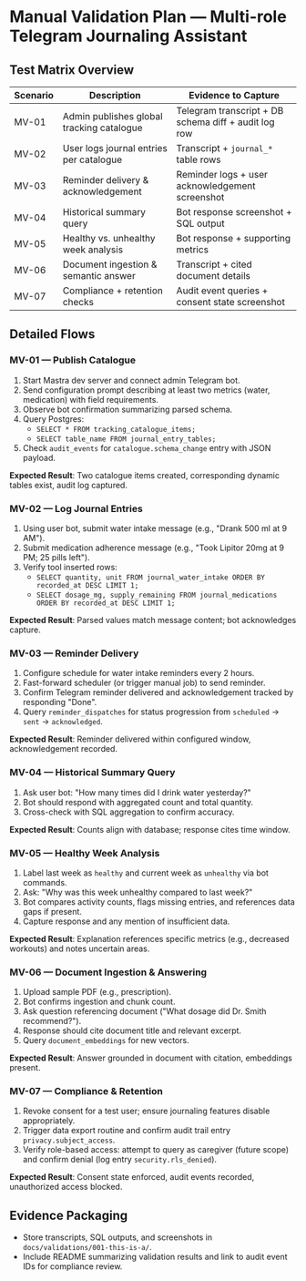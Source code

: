 # Manual Validation Plan — Multi-role Telegram Journaling Assistant

## Test Matrix Overview

| Scenario | Description                               | Evidence to Capture                                  |
| -------- | ----------------------------------------- | ---------------------------------------------------- |
| MV-01    | Admin publishes global tracking catalogue | Telegram transcript + DB schema diff + audit log row |
| MV-02    | User logs journal entries per catalogue   | Transcript + `journal_*` table rows                  |
| MV-03    | Reminder delivery & acknowledgement       | Reminder logs + user acknowledgement screenshot      |
| MV-04    | Historical summary query                  | Bot response screenshot + SQL output                 |
| MV-05    | Healthy vs. unhealthy week analysis       | Bot response + supporting metrics                    |
| MV-06    | Document ingestion & semantic answer      | Transcript + cited document details                  |
| MV-07    | Compliance + retention checks             | Audit event queries + consent state screenshot       |

## Detailed Flows

### MV-01 — Publish Catalogue

1. Start Mastra dev server and connect admin Telegram bot.
2. Send configuration prompt describing at least two metrics (water, medication) with field requirements.
3. Observe bot confirmation summarizing parsed schema.
4. Query Postgres:
   - `SELECT * FROM tracking_catalogue_items;`
   - `SELECT table_name FROM journal_entry_tables;`
5. Check `audit_events` for `catalogue.schema_change` entry with JSON payload.

**Expected Result**: Two catalogue items created, corresponding dynamic tables exist, audit log captured.

### MV-02 — Log Journal Entries

1. Using user bot, submit water intake message (e.g., "Drank 500 ml at 9 AM").
2. Submit medication adherence message (e.g., "Took Lipitor 20mg at 9 PM; 25 pills left").
3. Verify tool inserted rows:
   - `SELECT quantity, unit FROM journal_water_intake ORDER BY recorded_at DESC LIMIT 1;`
   - `SELECT dosage_mg, supply_remaining FROM journal_medications ORDER BY recorded_at DESC LIMIT 1;`

**Expected Result**: Parsed values match message content; bot acknowledges capture.

### MV-03 — Reminder Delivery

1. Configure schedule for water intake reminders every 2 hours.
2. Fast-forward scheduler (or trigger manual job) to send reminder.
3. Confirm Telegram reminder delivered and acknowledgement tracked by responding "Done".
4. Query `reminder_dispatches` for status progression from `scheduled` → `sent` → `acknowledged`.

**Expected Result**: Reminder delivered within configured window, acknowledgement recorded.

### MV-04 — Historical Summary Query

1. Ask user bot: "How many times did I drink water yesterday?"
2. Bot should respond with aggregated count and total quantity.
3. Cross-check with SQL aggregation to confirm accuracy.

**Expected Result**: Counts align with database; response cites time window.

### MV-05 — Healthy Week Analysis

1. Label last week as `healthy` and current week as `unhealthy` via bot commands.
2. Ask: "Why was this week unhealthy compared to last week?"
3. Bot compares activity counts, flags missing entries, and references data gaps if present.
4. Capture response and any mention of insufficient data.

**Expected Result**: Explanation references specific metrics (e.g., decreased workouts) and notes uncertain areas.

### MV-06 — Document Ingestion & Answering

1. Upload sample PDF (e.g., prescription).
2. Bot confirms ingestion and chunk count.
3. Ask question referencing document ("What dosage did Dr. Smith recommend?").
4. Response should cite document title and relevant excerpt.
5. Query `document_embeddings` for new vectors.

**Expected Result**: Answer grounded in document with citation, embeddings present.

### MV-07 — Compliance & Retention

1. Revoke consent for a test user; ensure journaling features disable appropriately.
2. Trigger data export routine and confirm audit trail entry `privacy.subject_access`.
3. Verify role-based access: attempt to query as caregiver (future scope) and confirm denial (log entry `security.rls_denied`).

**Expected Result**: Consent state enforced, audit events recorded, unauthorized access blocked.

## Evidence Packaging

- Store transcripts, SQL outputs, and screenshots in `docs/validations/001-this-is-a/`.
- Include README summarizing validation results and link to audit event IDs for compliance review.
